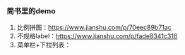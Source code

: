 ### 简书里的demo

1. 比例拼图：https://www.jianshu.com/p/70eec89b71ac
2. 不规格label：https://www.jianshu.com/p/fade8341c316
3. 菜单栏+下拉列表：
